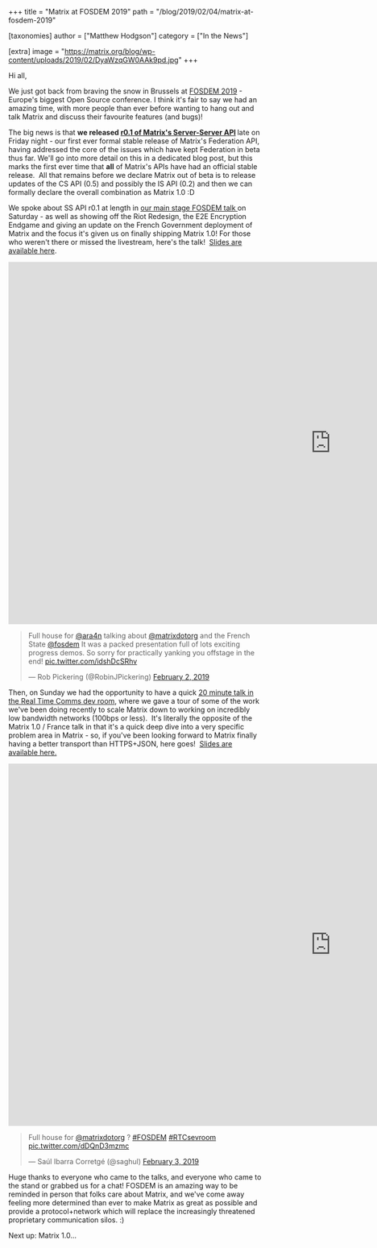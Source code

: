 +++
title = "Matrix at FOSDEM 2019"
path = "/blog/2019/02/04/matrix-at-fosdem-2019"

[taxonomies]
author = ["Matthew Hodgson"]
category = ["In the News"]

[extra]
image = "https://matrix.org/blog/wp-content/uploads/2019/02/DyaWzqGW0AAk9pd.jpg"
+++

Hi all,

We just got back from braving the snow in Brussels at <a href="https://fosdem.org/2019/">FOSDEM 2019</a> - Europe's biggest Open Source conference. I think it's fair to say we had an amazing time, with more people than ever before wanting to hang out and talk Matrix and discuss their favourite features (and bugs)!

The big news is that <strong>we released <a href="/docs/spec/server_server/r0.1.0.html">r0.1 of Matrix's Server-Server API</a> </strong>late on Friday night - our first ever formal stable release of Matrix's Federation API, having addressed the core of the issues which have kept Federation in beta thus far. We'll go into more detail on this in a dedicated blog post, but this marks the first ever time that <strong>all</strong> of Matrix's APIs have had an official stable release.  All that remains before we declare Matrix out of beta is to release updates of the CS API (0.5) and possibly the IS API (0.2) and then we can formally declare the overall combination as Matrix 1.0 :D

We spoke about SS API r0.1 at length in <a href="https://fosdem.org/2019/schedule/event/matrix_french_state/">our main stage FOSDEM talk </a>on Saturday - as well as showing off the Riot Redesign, the E2E Encryption Endgame and giving an update on the French Government deployment of Matrix and the focus it's given us on finally shipping Matrix 1.0! For those who weren't there or missed the livestream, here's the talk!  <a href="/blog/wp-content/uploads/2019/02/2019-02-01-FOSDEM-Matrix-1.0.pdf">Slides are available here</a>.

<div class="video-container"><iframe src="https://www.youtube.com/embed/C2eE7rCUKlE" width="1280" height="720" frameBorder="0" allowFullScreen="allowfullscreen"></iframe></div>

<blockquote class="twitter-tweet" data-lang="en"><p lang="en" dir="ltr">Full house for <a href="https://twitter.com/ara4n?ref_src=twsrc%5Etfw">@ara4n</a> talking about <a href="https://twitter.com/matrixdotorg?ref_src=twsrc%5Etfw">@matrixdotorg</a> and the French State <a href="https://twitter.com/fosdem?ref_src=twsrc%5Etfw">@fosdem</a> It was a packed presentation full of lots exciting progress demos. So sorry for practically yanking you offstage in the end! <a href="https://t.co/idshDcSRhv">pic.twitter.com/idshDcSRhv</a></p>&mdash; Rob Pickering (@RobinJPickering) <a href="https://twitter.com/RobinJPickering/status/1091725803715481607?ref_src=twsrc%5Etfw">February 2, 2019</a></blockquote>

Then, on Sunday we had the opportunity to have a quick <a href="https://fosdem.org/2019/schedule/event/matrix/">20 minute talk in the Real Time Comms dev room</a>, where we gave a tour of some of the work we've been doing recently to scale Matrix down to working on incredibly low bandwidth networks (100bps or less).  It's literally the opposite of the Matrix 1.0 / France talk in that it's a quick deep dive into a very specific problem area in Matrix - so, if you've been looking forward to Matrix finally having a better transport than HTTPS+JSON, here goes!  <a href="/blog/wp-content/uploads/2019/02/2019-02-03-FOSDEM-Low-Bandwidth.pdf">Slides are available here.</a>

<div class="video-container"><iframe src="https://www.youtube.com/embed/DZBvy4abB1o" width="1280" height="720" frameBorder="0" allowFullScreen="allowfullscreen"><span data-mce-type="bookmark" style="display: inline-block; width: 0px; overflow: hidden; line-height: 0;" class="mce_SELRES_start">﻿</span>
</iframe></div>

<blockquote class="twitter-tweet" data-lang="en"><p lang="en" dir="ltr">Full house for <a href="https://twitter.com/matrixdotorg?ref_src=twsrc%5Etfw">@matrixdotorg</a> ? <a href="https://twitter.com/hashtag/FOSDEM?src=hash&amp;ref_src=twsrc%5Etfw">#FOSDEM</a> <a href="https://twitter.com/hashtag/RTCsevroom?src=hash&amp;ref_src=twsrc%5Etfw">#RTCsevroom</a> <a href="https://t.co/dDQnD3mzmc">pic.twitter.com/dDQnD3mzmc</a></p>&mdash; Saúl Ibarra Corretgé (@saghul) <a href="https://twitter.com/saghul/status/1091995116649267201?ref_src=twsrc%5Etfw">February 3, 2019</a></blockquote>

Huge thanks to everyone who came to the talks, and everyone who came to the stand or grabbed us for a chat! FOSDEM is an amazing way to be reminded in person that folks care about Matrix, and we've come away feeling more determined than ever to make Matrix as great as possible and provide a protocol+network which will replace the increasingly threatened proprietary communication silos. :)

Next up: Matrix 1.0...
